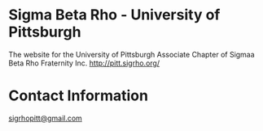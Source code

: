 # Sigma Beta Rho - University of Pittsburgh
The website for the University of Pittsburgh Associate Chapter of Sigmaa Beta Rho Fraternity Inc.
http://pitt.sigrho.org/

# Contact Information
sigrhopitt@gmail.com
